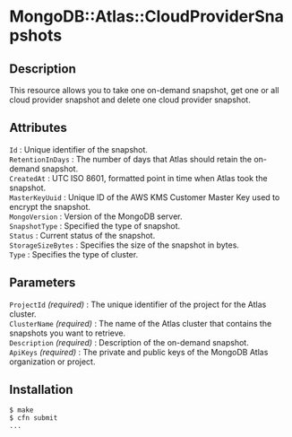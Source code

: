 # MongoDB::Atlas::CloudProviderSnapshots

## Description
This resource allows you to take one on-demand snapshot, get one or all cloud provider snapshot and delete one cloud provider snapshot.

## Attributes
`Id` : Unique identifier of the snapshot.<br>
`RetentionInDays` : The number of days that Atlas should retain the on-demand snapshot. <br>
`CreatedAt` : UTC ISO 8601, formatted point in time when Atlas took the snapshot.<br>
`MasterKeyUuid` : Unique ID of the AWS KMS Customer Master Key used to encrypt the snapshot.<br>
`MongoVersion` : Version of the MongoDB server.<br>
`SnapshotType` : Specified the type of snapshot.<br>
`Status` : Current status of the snapshot.<br>
`StorageSizeBytes` : Specifies the size of the snapshot in bytes.<br>
`Type` : Specifies the type of cluster.<br>

## Parameters
`ProjectId` *(required)* : The unique identifier of the project for the Atlas cluster.<br>
`ClusterName` *(required)* : The name of the Atlas cluster that contains the snapshots you want to retrieve.<br>
`Description` *(required)* : Description of the on-demand snapshot.<br>
`ApiKeys` *(required)* : The private and public keys of the MongoDB Atlas organization or project.<br>

## Installation
    $ make
    $ cfn submit
    ...
